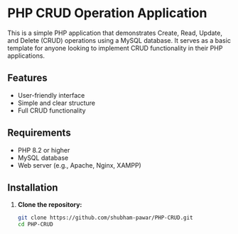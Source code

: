 # PHP CRUD Operation Application

This is a simple PHP application that demonstrates Create, Read, Update, and Delete (CRUD) operations using a MySQL database. It serves as a basic template for anyone looking to implement CRUD functionality in their PHP applications.

## Features

- User-friendly interface
- Simple and clear structure
- Full CRUD functionality

## Requirements

- PHP 8.2 or higher
- MySQL database
- Web server (e.g., Apache, Nginx, XAMPP)

## Installation

1. **Clone the repository:**

   ```bash
   git clone https://github.com/shubham-pawar/PHP-CRUD.git
   cd PHP-CRUD
